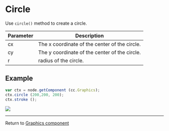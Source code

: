 # Circle

Use `circle()` method to create a circle.

| Parameter | Description
| -------------- | ----------- |
| cx | The x coordinate of the center of the circle.
| cy | The y coordinate of the center of the circle.
| r | radius of the circle.

## Example

```javascript
var ctx = node.getComponent (cc.Graphics);
ctx.circle (200,200, 200);
ctx.stroke ();
```

<a href="graphics/circle.png"><img src = "graphics/circle.png"></a>

<hr>

Return to [Graphics component](index.md)
